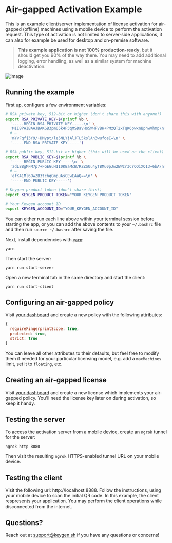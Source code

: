 # Air-gapped Activation Example
This is an example client/server implementation of license activation for
air-gapped (offline) machines using a mobile device to perform the activation
request. This type of activation is not limited to server-side applications,
it can also for example be used for desktop and on-premise software.

> **This example application is not 100% production-ready**, but it should
> get you 90% of the way there. You may need to add additional logging,
> error handling, as well as a similar system for machine deactivation.

![image](https://user-images.githubusercontent.com/6979737/35715082-03a35cfc-0796-11e8-93a5-7013d77f0ea5.png)

## Running the example

First up, configure a few environment variables:
```bash
# RSA private key, 512-bit or higher (don't share this with anyone!)
export RSA_PRIVATE_KEY=$(printf %b \
  '-----BEGIN RSA PRIVATE KEY-----\n' \
  'MIIBPAIBAAJBAKGB3pm05k4P3qMSDaVHo5WHFVBH+PMzQT2xTqK6pwxnBphwVhmp\n' \
  # …
  'mYvFqfj3Y9/+DMypt/le5NLYjAlJTL5kslAn3wufoeI=\n' \
  '-----END RSA PRIVATE KEY-----')

# RSA public key, 512-bit or higher (this will be used on the client)
export RSA_PUBLIC_KEY=$(printf %b \
  '-----BEGIN PUBLIC KEY-----\n' \
  'zdL8BgMFM7p7+FGEGuH1I0KBaMcB/RZZSUu4yTBMu0pJw2EWzr3CrOOiXQI3+6bA\n' \
  # …
  'efK41Ml6OwZB3tchqGmpuAsCEwEAaQ==\n' \
  '-----END PUBLIC KEY-----')

# Keygen product token (don't share this!)
export KEYGEN_PRODUCT_TOKEN="YOUR_KEYGEN_PRODUCT_TOKEN"

# Your Keygen account ID
export KEYGEN_ACCOUNT_ID="YOUR_KEYGEN_ACCOUNT_ID"
```

You can either run each line above within your terminal session before
starting the app, or you can add the above contents to your `~/.bashrc`
file and then run `source ~/.bashrc` after saving the file.

Next, install dependencies with [`yarn`](https://yarnpkg.comg):
```
yarn
```

Then start the server:
```
yarn run start-server
```

Open a new terminal tab in the same directory and start the client:
```
yarn run start-client
```

## Configuring an air-gapped policy

Visit [your dashboard](https://app.keygen.sh/policies) and create a new
policy with the following attributes:

```javascript
{
  requireFingerprintScope: true,
  protected: true,
  strict: true
}
```

You can leave all other attributes to their defaults, but feel free to
modify them if needed for your particular licensing model, e.g. add
a `maxMachines` limit, set it to `floating`, etc.

## Creating an air-gapped license

Visit [your dashboard](https://app.keygen.sh/licenses) and create a new
license which implements your air-gapped policy. You'll need the license
key later on during activation, so keep it handy.

## Testing the server

To access the activation server from a mobile device, create an [`ngrok`](https://ngrok.com)
tunnel for the server:
```
ngrok http 8080
```

Then visit the resulting `ngrok` HTTPS-enabled tunnel URL on your mobile
device.

## Testing the client

Visit the following url: http://localhost:8888. Follow the instructions,
using your mobile device to scan the initial QR code. In this example,
the client respresents your application. You may perform the client
operations while disconnected from the internet.

## Questions?

Reach out at [support@keygen.sh](mailto:support@keygen.sh) if you have any
questions or concerns!
